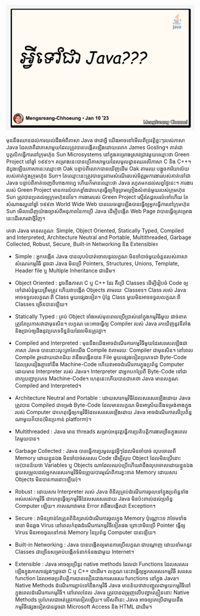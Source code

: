 ![what-is-java](./images/1-what-is-java.jpg "What is Java???")

មុននឹងឈានដល់ការយល់ដឹងអំពីភាសា Java ថាជាអ្វី យើងអាចទៅមើលពីប្រវត្តិខ្លះៗរបស់ភាសា Java ដែលវាគឺជាភាសាមួយដែលត្រូវបានបង្កើតឡើងដោយលោក James Gosling។ គាត់ជាបុគ្គលិកធ្វើការនៅក្រុមហ៊ុន Sun Microsystems នៅក្នុងគម្រោងស្រាវជ្រាវមួយឈ្មោះថា Green Project នៅឆ្នាំ ១៩៩១។ គម្រោងនេះបានប្រើភាសាមួយដែលមូលដ្ឋានឈរលើភាសា C និង C++។ ដំបូងឡើយភាសានេះឈ្មោះថា Oak បន្ទាប់ពីលោកបានឃើញដើម Oak តាមរយៈបង្អួចការិយាល័យរបស់គាត់ក្នុងក្រុមហ៊ុន Sun។ តែឈ្មោះនេះត្រូវបានប្តូរតាមសំណើររបស់មិត្តរួមការងាររបស់គាត់ទៅជា Java បន្ទាប់ពីគាត់ចេញពីហាងកាហ្វេ ហើយក៏មានឈ្មោះថា Java រហូតមកដល់សព្វថ្ងៃនេះ។ ការងាររបស់ Green Project មានការលំបាកខ្លាំងជាហេតុធ្វើឲ្យកិច្ចព្រមព្រៀងសំខាន់មួយរបស់ក្រុមហ៊ុន Sun ត្រូវបានប្រគល់ឲ្យក្រុមហ៊ុនដទៃ។ ការងាររបស់ Green Project ស្ទើរតែដួលរលំទៅហើយ តែសំណាងល្អនៅឆ្នាំ ១៩៩៣ World Wide Web បានលេចធ្លោឡើងបានធ្វើឲ្យអ្នកធ្វើការនៅក្រុមហ៊ុន ​Sun មើលឃើញយ៉ាងច្បាស់ពីអនុភាពនៃកាប្រើ Java ដើម្បីបង្កើត Web Page វាបានធ្វើឲ្យគម្រោងនេះដើរសារជាថ្មីវិញ។

គេថា Java មានលក្ខណៈ Simple, Object Oriented, Statically Typed, Compiled and Interpreted, Architecture Neutral and Portable, Multithreaded, Garbage Collected, Robust, Secure, Built-in Networking និង Extensible៖

- Simple : អ្នកបង្កើត Java បានលុបបំបាត់ចោលនូវលក្ខណៈមិនចាំបាច់មួយចំនួនរបស់ភាសាសំណេរកម្មវិធី ដូចជា Java មិនប្រើ Pointers, Structures, Unions, Template, Header file ឬ Multiple Inheritance ជាដើម។

- Object Oriented : ដូចនឹងភាសា C ឬ C++ ដែរ គឺប្រើ Classes ដើម្បីរៀបចំ Code ឲ្យទៅជាសំនុំមួយត្រឹមត្រូវ ហើយវាបង្កើត Objects តាមរយៈ Classes។ Class របស់ Java អាចទទួលលក្ខណៈពី Class មួយផ្សេងទៀត។ ប៉ុន្តែ Class មួយមិនអាចទទួលលក្ខណៈពី Classes ច្រើនបានឡើយ។

- Statically Typed : គ្រប់ Object ទាំងអស់មុនពេលប្រើប្រាស់នៅក្នុងកម្មវិធីមួយ ដាច់ខាតត្រូវតែប្រកាសវាជាមុនសិន។ លក្ខណៈនេះអាចធ្វើឲ្យ Compiler របស់ Java រកឃើញនូវទីតាំងនិងប្រាប់ឲ្យដឹងនូវប្រភេទទិន្នន័យដែលមិនត្រូវគ្នា។

- Compiled and Interpreted : មុននឹងយើងអាចដំណើរការកម្មវិធីមួយដែរសរសេរឡើងជាភាសា Java បាននោះលុះតា្រតែយើង Compile វាតាមរយៈ Compiler ជាមុនសិន។ នៅពេល Compile រួចដោយជោគជ័យ វានឹងបង្កើតបាន File មួយផ្សេងទៀតប្រភេទជា Byte-Code ដែលស្រដៀងគ្នាទៅនឹង Machine-Code ហើយវាអាចដំណើរការក្នុងប្រព័ន្ធ Computer ដោយមាន Interpreter របស់ Java។ Interpreter ជាអ្នកបកប្រែពី Byte-Code ទៅជាពាក្យបញ្ជាប្រភេទ Machine-Code។ ហេតុនេះហើយបានជាគេថា​ Java មានលក្ខណៈ Compiled and Interpreted។

- Architecture Neutral and Portable : ដោយសារកម្មវិធីដែលសរសេរឡើងដោយ Java ត្រូវបាន Compiled ជាទម្រង់ Byte-Code ដែលមានលក្ខណៈមិនអាស្រ័យនឹងទម្រង់ខាងក្នុងរបស់ Computer ជាហេតុធ្វើឲ្យកម្មវិធីដែលសរសេរឡើងដោយ Java អាចដំណើរការលើប្រព័ន្ធណាមួយក៏បាន(មិនប្រកាន់ platform)។

- Multithreaded : Java មាន threads សម្រាប់អនុវត្តធ្វើការប្រតិបត្តិការងារច្រើនក្នុងពេលតែមួយបាន។

- Garbage Collected : Java បានធ្វើការប្រមូលនូវអ្វីៗដែលមិនចាំបាច់ លុបចោលពី Memory ដោយខ្លួនឯង មិនចាំបាច់សរសេរ Code ដើម្បីលុប​ Object ដែលមិនប្រើនោះទេ(បានន័យថា Variables ឬ Objects ណាដែលឈប់ប្រើហើយវានឹងលុបចោលដោយខ្លួនឯង ជួយសម្រួលដល់អ្នកសរសេរកម្មវិធីមិនព្រួយបារម្មណ៍ពីការខ្វះខាត Memory ដោយសារ​ Objects មិនបានការនោះឡើយ)។

- Robust : ដោយសារ​ Interpreter របស់ Java ពិនិត្យគ្រប់ដំណើរការចូលទៅក្នុងប្រព័ន្ធទាំងអស់របស់កម្មវិធី ជាហេតុធ្វើឲ្យកម្មវិធីដែលសរសេរដោយ Java មិនប៉ះពាល់ដល់ប្រព័ន្ធ Computer ឡើយ។ កាលណាវាមាន Error វានឹងបង្កើតជា Exception។

- Secure : វាមិនគ្រាន់តែត្រួតពិនិត្យរាល់ដំណើរការចូលក្នុង Memory ប៉ុណ្ណោះទេ វាថែមទាំងធានា មិនឆ្លង Virus នៅពេលកំពុងដំណើរការកម្មវិធីទៀតផង ព្រោះវាមិនប្រើ Pointer ធ្វើឲ្យ Virus មិនអាចចូលទៅកាន់ Memory នៃប្រព័ន្ធ Computer បានឡើយ។

- Built-in Networking : Java បានបង្កើតឲ្យមានការប្រើលក្ខណៈជាបណ្តាញ ដោយនាំមកនូវ Classes ជាច្រើនសម្រាប់បង្កើតទំនាក់ទំនងជាមួយ Internet។

- Extensible : Java អាចឲ្យប្រើនូវ native methods ដែលជា Functions ដែលសរសេរឡើងក្នុងភាសាផ្សេងៗដូចជា C ឬ C++ ជាដើម។ លក្ខណៈនេះវាធ្វើឲ្យអ្នកសរសេរកម្មវិធី សរសេរ function ដែលអាចប្រតិបត្តិការបានលឿនជាងការសរសេរ functions នៅក្នុង Java។ Native Methods ដំណើរការភ្ជាប់ទៅនឹងកម្មវិធី Java មានន័យថាវាបញ្ជូលជាមួយកម្មវិធីនៅក្នុងពេលដំណើរការកម្មវិធី។ នៅពេលដែល Java ត្រូវបានជម្រុញលើបញ្ហាល្បឿននោះ Native Methods ប្រហែលជាអត់ត្រូវការទៀតឡើយ។ លើសពីនេះ Java អាចឲ្យគេប្រើជាមួយនឹងកម្មវិធីផ្សេងទៀតបានដូចជា Microsoft Access និង HTML ជាដើម។
